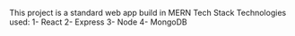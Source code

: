 This project is a standard web app build in MERN Tech Stack 
Technologies used:
1- React
2- Express
3- Node
4- MongoDB
